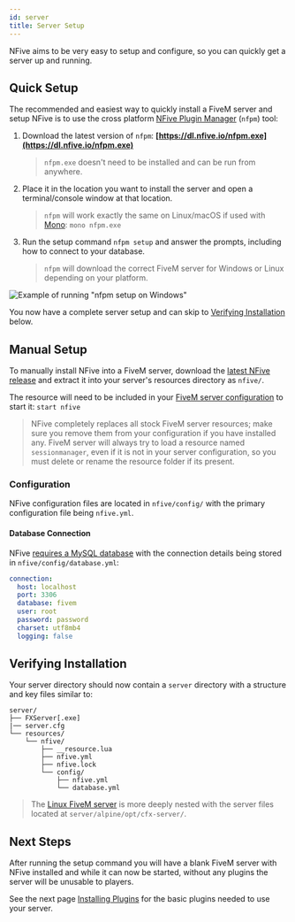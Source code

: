 ```yaml
---
id: server
title: Server Setup
---
```


NFive aims to be very easy to setup and configure, so you can quickly get a server up and running.

## Quick Setup

The recommended and easiest way to quickly install a FiveM server and setup NFive is to use the cross platform [NFive Plugin Manager](nfpm/overview.md) (`nfpm`) tool:

1. Download the latest version of `nfpm`: **[https://dl.nfive.io/nfpm.exe](https://dl.nfive.io/nfpm.exe)**

   > `nfpm.exe` doesn't need to be installed and can be run from anywhere.

2. Place it in the location you want to install the server and open a terminal/console window at that location.

   > `nfpm` will work exactly the same on Linux/macOS if used with [Mono](https://www.mono-project.com/): `mono nfpm.exe`

3. Run the setup command `nfpm setup` and answer the prompts, including how to connect to your database.

   > `nfpm` will download the correct FiveM server for Windows or Linux depending on your platform.

![Example of running "nfpm setup on Windows"](/img/setup.gif)

You now have a complete server setup and can skip to [Verifying Installation](#verifying-installation) below.

## Manual Setup

To manually install NFive into a FiveM server, download the [latest NFive release](https://dl.nfive.io/nfive.zip) and extract it into your server's resources directory as `nfive/`.

The resource will need to be included in your [FiveM server configuration](https://docs.fivem.net/server-manual/setting-up-a-server/#server-cfg) to start it: `start nfive`

> NFive completely replaces all stock FiveM server resources; make sure you remove them from your configuration if you have installed any. FiveM server will always try to load a resource named `sessionmanager`, even if it is not in your server configuration, so you must delete or rename the resource folder if its present.

### Configuration

NFive configuration files are located in `nfive/config/` with the primary configuration file being `nfive.yml`.

#### Database Connection

NFive [requires a MySQL database](database) with the connection details being stored in `nfive/config/database.yml`:

```yaml
connection:
  host: localhost
  port: 3306
  database: fivem
  user: root
  password: password
  charset: utf8mb4
  logging: false
```

## Verifying Installation

Your server directory should now contain a `server` directory with a structure and key files similar to:

```shell
server/
├── FXServer[.exe]
|── server.cfg
└── resources/
    └── nfive/
        ├── __resource.lua
        ├── nfive.yml
        ├── nfive.lock
        └── config/
            ├── nfive.yml
            └── database.yml
```

> The [Linux FiveM server](https://runtime.fivem.net/artifacts/fivem/build_proot_linux/master/) is more deeply nested with the server files located at `server/alpine/opt/cfx-server/`.

## Next Steps

After running the setup command you will have a blank FiveM server with NFive installed and while it can now be started, without any plugins the server will be unusable to players.

See the next page [Installing Plugins](getting-started-plugins.md) for the basic plugins needed to use your server.
